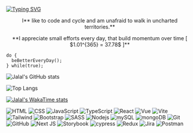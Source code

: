 [![Typing SVG](https://readme-typing-svg.demolab.com?font=Fira+Code&weight=500&size=30&pause=1000&center=true&vCenter=true&width=1012&height=75&lines=Hi+There+%F0%9F%91%8B;I'm+a+front-end+developer+%F0%9F%92%BB)](https://git.io/typing-svg)

<p align="center">
I** like to code and cycle and am unafraid to walk in uncharted territories.**
</p>
<p align="center">
**I appreciate small efforts every day, that build momentum over time [ $1.01^{365} = 37.78$ ]**
</p>

```tsx
do {
  beBetterEveryDay();
} while(true);
```


![Jalal's GitHub stats](https://github-readme-stats.vercel.app/api?username=jalalhabeeb&show_icons=true&theme=algolia&card_width=1012&title_color=ffffff&text_color=32ABDA&icon_color=E44F25&line_height=30&text_bold=true&ring_color=ffd300)

![Top Langs](https://github-readme-stats.vercel.app/api/top-langs/?username=jalalhabeeb&theme=tokyonight&card_width=1012&title_color=ffffff&text_color=32ABDA&line_height=30)

[![Jalal's WakaTime stats](https://github-readme-stats.vercel.app/api/wakatime?username=jalalhabeeb)](https://wakatime.com/@jalalhabeeb)

![HTML](https://img.shields.io/badge/HTML5-E34F26?style=for-the-badge&logo=html5&logoColor=white) ![CSS](https://img.shields.io/badge/CSS3-1572B6?style=for-the-badge&logo=css3&logoColor=white) ![JavaScript](https://img.shields.io/badge/JavaScript-323330?style=for-the-badge&logo=javascript&logoColor=F7DF1E) ![TypeScript](https://img.shields.io/badge/TypeScript-007ACC?style=for-the-badge&logo=typescript&logoColor=white) ![React](https://img.shields.io/badge/React-20232A?style=for-the-badge&logo=react&logoColor=61DAFB) ![Vue](https://img.shields.io/badge/Vue.js-35495E?style=for-the-badge&logo=vue.js&logoColor=4FC08D) ![Vite](https://img.shields.io/badge/vite-%23646CFF.svg?style=for-the-badge&logo=vite&logoColor=white) ![Tailwind](https://img.shields.io/badge/Tailwind_CSS-38B2AC?style=for-the-badge&logo=tailwind-css&logoColor=white) ![Bootstrap](https://img.shields.io/badge/Bootstrap-563D7C?style=for-the-badge&logo=bootstrap&logoColor=white) ![SASS](https://img.shields.io/badge/SASS-hotpink.svg?style=for-the-badge&logo=SASS&logoColor=white) ![Nodejs](https://img.shields.io/badge/Node.js-43853D?style=for-the-badge&logo=node.js&logoColor=white) ![mySQL](https://img.shields.io/badge/MySQL-00000F?style=for-the-badge&logo=mysql&logoColor=white) ![mongoDB](https://img.shields.io/badge/MongoDB-4EA94B?style=for-the-badge&logo=mongodb&logoColor=white) ![Git](https://img.shields.io/badge/GIT-E44C30?style=for-the-badge&logo=git&logoColor=white) ![GitHub](https://img.shields.io/badge/GitHub-100000?style=for-the-badge&logo=github&logoColor=white) ![Next JS](https://img.shields.io/badge/Next-black?style=for-the-badge&logo=next.js&logoColor=white) ![Storybook](https://img.shields.io/badge/-Storybook-FF4785?style=for-the-badge&logo=storybook&logoColor=white) ![cypress](https://img.shields.io/badge/-cypress-%23E5E5E5?style=for-the-badge&logo=cypress&logoColor=058a5e) ![Redux](https://img.shields.io/badge/redux-%23593d88.svg?style=for-the-badge&logo=redux&logoColor=white) ![Jira](https://img.shields.io/badge/jira-%230A0FFF.svg?style=for-the-badge&logo=jira&logoColor=white) ![Postman](https://img.shields.io/badge/Postman-FF6C37?style=for-the-badge&logo=postman&logoColor=white)
